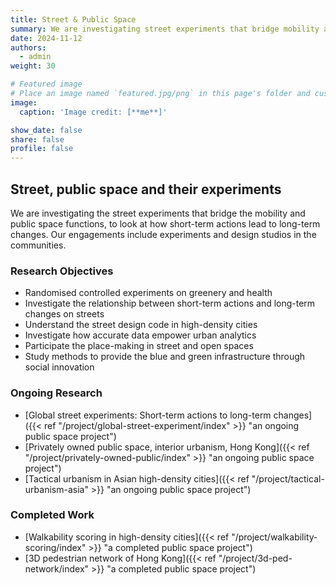 ```yaml
---
title: Street & Public Space
summary: We are investigating street experiments that bridge mobility and public space functions to look at how short-term actions lead to long-term changes.
date: 2024-11-12
authors:
  - admin
weight: 30

# Featured image
# Place an image named `featured.jpg/png` in this page's folder and customize its options here.
image:
  caption: 'Image credit: [**me**]'

show_date: false
share: false
profile: false
---
```



## Street, public space and their experiments

We are investigating the street experiments that bridge the mobility and public space functions, to look at how short-term actions lead to long-term changes. Our engagements include experiments and design studios in the communities. 

### Research Objectives

- Randomised controlled experiments on greenery and health
- Investigate the relationship between short-term actions and long-term changes on streets
- Understand the street design code in high-density cities
- Investigate how accurate data empower urban analytics 
- Participate the place-making in street and open spaces
- Study methods to provide the blue and green infrastructure through social innovation


### Ongoing Research

- [Global street experiments: Short-term actions to long-term changes]({{< ref "/project/global-street-experiment/index" >}} "an ongoing public space project")
- [Privately owned public space, interior urbanism, Hong Kong]({{< ref "/project/privately-owned-public/index" >}} "an ongoing public space project")
- [Tactical urbanism in Asian high-density cities]({{< ref "/project/tactical-urbanism-asia" >}} "an ongoing public space project")

### Completed Work
- [Walkability scoring in high-density cities]({{< ref "/project/walkability-scoring/index" >}} "a completed public space project")
- [3D pedestrian network of Hong Kong]({{< ref "/project/3d-ped-network/index" >}} "a completed public space project")